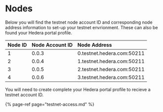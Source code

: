 # Nodes

Below you will find the testnet node account ID and corresponding node address information to set-up your testnet envrionment. These can also be found your Hedera portal profile. 

| Node ID | Node Account ID | Node Address |
| :--- | :--- | :--- |
| 1 | 0.0.3 | 0.testnet.hedera.com:50211 |
| 2 | 0.0.4 | 1.testnet.hedera.com:50211 |
| 3 | 0.0.5 | 2.testnet.hedera.com:50211 |
| 4 | 0.0.6 | 3.testnet.hedera.com:50211 |

You will need to create complete your Hedera portal profile to recieve a testnet account ID.

{% page-ref page="testnet-access.md" %}



